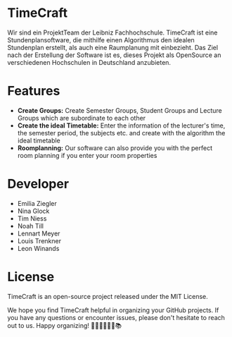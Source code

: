 # TimeCraft
Wir sind ein ProjektTeam der Leibniz Fachhochschule.
TimeCraft ist eine Stundenplansoftware, die mithilfe einen Algorithmus den idealen Stundenplan erstellt, als auch eine Raumplanung mit einbezieht.
Das Ziel nach der Erstellung der Software ist es, dieses Projekt als OpenSource an verschiedenen Hochschulen in Deutschland anzubieten.

# Features
* **Create Groups:** Create Semester Groups, Student Groups and Lecture Groups which are subordinate to each other
* **Create the ideal Timetable:** Enter the information of the lecturer's time, the semester period, the subjects etc. and create with the algorithm the ideal timetable
* **Roomplanning:** Our software can also provide you with the perfect room planning if you enter your room properties

# Developer
* Emilia Ziegler
* Nina Glock
* Tim Niess
* Noah Till
* Lennart Meyer
* Louis Trenkner
* Leon Winands

# License
TimeCraft is an open-source project released under the MIT License.

We hope you find TimeCraft helpful in organizing your GitHub projects. If you have any questions or encounter issues, please don't hesitate to reach out to us. Happy organizing! 💼🚀👩‍🏫👨‍💻📚